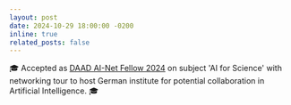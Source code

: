 ```yaml
---
layout: post
date: 2024-10-29 18:00:00 -0200
inline: true
related_posts: false
---
```


🎓 Accepted as [DAAD AI-Net Fellow 2024](https://www.daad.de/en/the-daad/postdocnet/fellows/fellows/) on subject 'AI for Science' with networking tour to host German institute for potential collaboration in Artificial Intelligence. 🎓 
